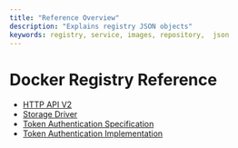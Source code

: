 ```yaml
---
title: "Reference Overview"
description: "Explains registry JSON objects"
keywords: registry, service, images, repository,  json
---
```


# Docker Registry Reference

* [HTTP API V2](api.md)
* [Storage Driver](https://docs.docker.com/registry/storage-drivers/)
* [Token Authentication Specification](auth/token.md)
* [Token Authentication Implementation](auth/jwt.md)
